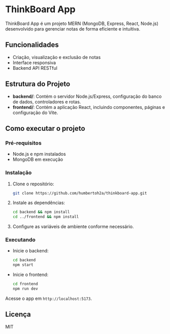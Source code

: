 # ThinkBoard App

ThinkBoard App é um projeto MERN (MongoDB, Express, React, Node.js) desenvolvido para gerenciar notas de forma eficiente e intuitiva.

## Funcionalidades
- Criação, visualização e exclusão de notas
- Interface responsiva
- Backend API RESTful

## Estrutura do Projeto
- **backend/**: Contém o servidor Node.js/Express, configuração do banco de dados, controladores e rotas.
- **frontend/**: Contém a aplicação React, incluindo componentes, páginas e configuração do Vite.

## Como executar o projeto

### Pré-requisitos
- Node.js e npm instalados
- MongoDB em execução

### Instalação
1. Clone o repositório:
   ```sh
   git clone https://github.com/humbertoh2a/thinkboard-app.git
   ```
2. Instale as dependências:
   ```sh
   cd backend && npm install
   cd ../frontend && npm install
   ```
3. Configure as variáveis de ambiente conforme necessário.

### Executando
- Inicie o backend:
  ```sh
  cd backend
  npm start
  ```
- Inicie o frontend:
  ```sh
  cd frontend
  npm run dev
  ```

Acesse o app em `http://localhost:5173`.

## Licença
MIT


